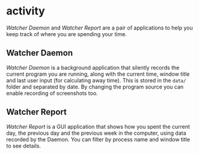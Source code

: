 activity
========

*Watcher Daemon* and *Watcher Report* are a pair of applications to help you
keep track of where you are spending your time.


Watcher Daemon
--------------

*Watcher Daemon* is a background application that silently records the current
program you are running, along with the current time, window title and last
user input (for calculating away time). This is stored in the `data/` folder
and separated by date. By changing the program source you can enable recording
of screenshots too.


Watcher Report
--------------

*Watcher Report* is a GUI application that shows how you spent the current day,
the previous day and the previous week in the computer, using data recorded by
the Daemon. You can filter by process name and window title to see details.
